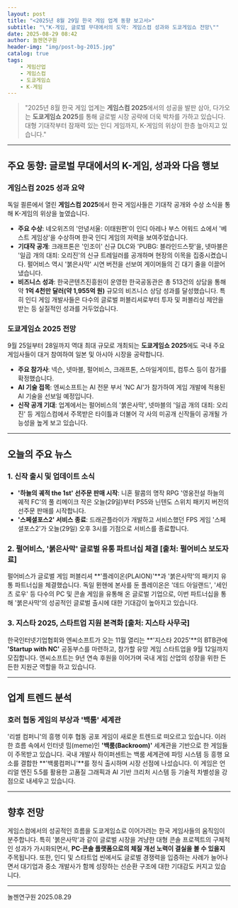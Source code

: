```yaml
---
layout: post
title: "<2025년 8월 29일 한국 게임 업계 동향 보고서>"
subtitle: "\"K-게임, 글로벌 무대에서의 도약: 게임스컴 성과와 도쿄게임쇼 전망\""
date: 2025-08-29 08:42
author: 놀젠연구원
header-img: "img/post-bg-2015.jpg"
catalog: true
tags:
    - 게임산업
    - 게임스컴
    - 도쿄게임쇼
    - K-게임
---
```


> "2025년 8월 한국 게임 업계는 **게임스컴 2025**에서의 성공을 발판 삼아, 다가오는 **도쿄게임쇼 2025**를 통해 글로벌 시장 공략에 더욱 박차를 가하고 있습니다. 대형 기대작부터 잠재력 있는 인디 게임까지, K-게임의 위상이 한층 높아지고 있습니다."

---

## 주요 동향: 글로벌 무대에서의 K-게임, 성과와 다음 행보

### 게임스컴 2025 성과 요약

독일 쾰른에서 열린 **게임스컴 2025**에서 한국 게임사들은 기대작 공개와 수상 소식을 통해 K-게임의 위상을 높였습니다.

* **주요 수상**: 네오위즈의 '안녕서울: 이태원편'이 인디 아레나 부스 어워드 쇼에서 '베스트 게임상'을 수상하며 한국 인디 게임의 저력을 보여주었습니다.
* **기대작 공개**: 크래프톤은 '인조이' 신규 DLC와 'PUBG: 블라인드스팟'을, 넷마블은 '일곱 개의 대죄: 오리진'의 신규 트레일러를 공개하며 현장의 이목을 집중시켰습니다. 펄어비스 역시 '붉은사막' 시연 버전을 선보여 게이머들의 긴 대기 줄을 이끌어냈습니다.
* **비즈니스 성과**: 한국콘텐츠진흥원이 운영한 한국공동관은 총 513건의 상담을 통해 약 **1억 4천만 달러(약 1,955억 원)** 규모의 비즈니스 상담 성과를 달성했습니다. 특히 인디 게임 개발사들은 다수의 글로벌 퍼블리셔로부터 투자 및 퍼블리싱 제안을 받는 등 실질적인 성과를 거두었습니다.

### 도쿄게임쇼 2025 전망

9월 25일부터 28일까지 역대 최대 규모로 개최되는 **도쿄게임쇼 2025**에도 국내 주요 게임사들이 대거 참여하여 일본 및 아시아 시장을 공략합니다.

* **주요 참가사**: 넥슨, 넷마블, 펄어비스, 크래프톤, 스마일게이트, 컴투스 등이 참가를 확정했습니다.
* **AI 기술 접목**: 엔씨소프트는 AI 전문 부서 'NC AI'가 참가하여 게임 개발에 적용된 AI 기술을 선보일 예정입니다.
* **신작 공개 기대**: 업계에서는 펄어비스의 '붉은사막', 넷마블의 '일곱 개의 대죄: 오리진' 등 게임스컴에서 주목받은 타이틀과 더불어 각 사의 미공개 신작들이 공개될 가능성을 높게 보고 있습니다.

---

## 오늘의 주요 뉴스

### 1. 신작 출시 및 업데이트 소식

* **'하늘의 궤적 the 1st' 선주문 판매 시작**: 니혼 팔콤의 명작 RPG '영웅전설 하늘의 궤적 FC'의 풀 리메이크 작은 오늘(29일)부터 PS5와 닌텐도 스위치 패키지 버전의 선주문 판매를 시작합니다.
* **'스페셜포스2' 서비스 종료**: 드래곤플라이가 개발하고 서비스했던 FPS 게임 '스페셜포스2'가 오늘(29일) 오후 3시를 기점으로 서비스를 종료합니다.

### 2. 펄어비스, '붉은사막' 글로벌 유통 파트너십 체결 [출처: 펄어비스 보도자료]

펄어비스가 글로벌 게임 퍼블리셔 **'플레이온(PLAION)'**과 '붉은사막'의 패키지 유통 파트너십을 체결했습니다. 독일 뮌헨에 본사를 둔 플레이온은 '데드 아일랜드', '세인츠 로우' 등 다수의 PC 및 콘솔 게임을 유통해 온 글로벌 기업으로, 이번 파트너십을 통해 '붉은사막'의 성공적인 글로벌 출시에 대한 기대감이 높아지고 있습니다.

### 3. 지스타 2025, 스타트업 지원 본격화 [출처: 지스타 사무국]

한국인터넷기업협회와 엔씨소프트가 오는 11월 열리는 **'지스타 2025'**의 BTB관에 **'Startup with NC'** 공동부스를 마련하고, 참가할 유망 게임 스타트업을 9월 12일까지 모집합니다. 엔씨소프트는 9년 연속 후원을 이어가며 국내 게임 산업의 성장을 위한 든든한 지원군 역할을 하고 있습니다.

---

## 업계 트렌드 분석

### 호러 협동 게임의 부상과 '백룸' 세계관

'리썰 컴퍼니'의 흥행 이후 협동 공포 게임이 새로운 트렌드로 떠오르고 있습니다. 이러한 흐름 속에서 인터넷 밈(meme)인 **'백룸(Backroom)'** 세계관을 기반으로 한 게임들이 주목받고 있습니다. 국내 개발사 하이퍼센트는 백룸 세계관에 파밍 시스템 등 흥행 요소를 결합한 **'백룸컴퍼니'**를 정식 출시하며 시장 선점에 나섰습니다. 이 게임은 언리얼 엔진 5.5를 활용한 고품질 그래픽과 AI 기반 크리처 시스템 등 기술적 차별성을 강점으로 내세우고 있습니다.

---

## 향후 전망

게임스컴에서의 성공적인 흐름을 도쿄게임쇼로 이어가려는 한국 게임사들의 움직임이 분주합니다. 특히 '붉은사막'과 같이 글로벌 시장을 겨냥한 대형 콘솔 프로젝트의 구체적인 성과가 가시화되면서, **PC·콘솔 플랫폼으로의 체질 개선 노력이 결실을 볼 수 있을지** 주목됩니다. 또한, 인디 및 스타트업 씬에서도 글로벌 경쟁력을 입증하는 사례가 늘어나면서 대기업과 중소 개발사가 함께 성장하는 선순환 구조에 대한 기대감도 커지고 있습니다.

---
놀젠연구원 2025.08.29